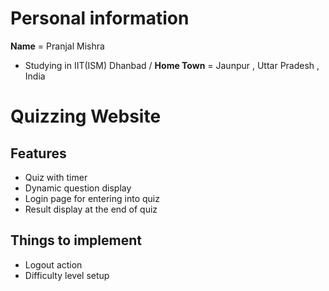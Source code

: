 # Personal information
**Name** = Pranjal Mishra
- Studying in IIT(ISM) Dhanbad / 
**Home Town** = Jaunpur , Uttar Pradesh , India


# Quizzing Website
## Features
- Quiz with timer
- Dynamic question display
- Login page for entering into quiz
- Result display at the end of quiz

## Things to implement 
- Logout action
- Difficulty level setup
